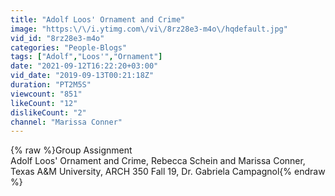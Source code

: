 ```yaml
---
title: "Adolf Loos' Ornament and Crime"
image: "https:\/\/i.ytimg.com\/vi\/8rz28e3-m4o\/hqdefault.jpg"
vid_id: "8rz28e3-m4o"
categories: "People-Blogs"
tags: ["Adolf","Loos'","Ornament"]
date: "2021-09-12T16:22:20+03:00"
vid_date: "2019-09-13T00:21:18Z"
duration: "PT2M5S"
viewcount: "851"
likeCount: "12"
dislikeCount: "2"
channel: "Marissa Conner"
---
```

{% raw %}Group Assignment<br />Adolf Loos' Ornament and Crime, Rebecca Schein and Marissa Conner, Texas A&amp;M University, ARCH 350 Fall 19, Dr. Gabriela Campagnol{% endraw %}
